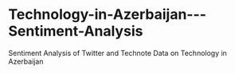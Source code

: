 # Technology-in-Azerbaijan---Sentiment-Analysis
Sentiment Analysis of Twitter and Technote Data on Technology in Azerbaijan
